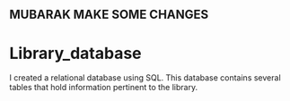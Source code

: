 ## MUBARAK MAKE SOME CHANGES ##

# Library_database

I created a relational database using SQL. This database contains several tables that hold information pertinent to the library.
